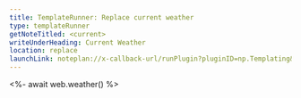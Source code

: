 ```yaml
---
title: TemplateRunner: Replace current weather
type: templateRunner
getNoteTitled: <current>
writeUnderHeading: Current Weather
location: replace
launchLink: noteplan://x-callback-url/runPlugin?pluginID=np.Templating&command=templateRunner&arg0=TemplateRunner%3A%20Replace%20current%20weather&arg1=true
---
```

<%- await web.weather() %>